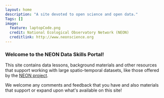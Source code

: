 ```yaml
---
layout: home
description: "A site devoted to open science and open data."
Tags: []
image:
  feature: laptopCode.png
  credit: National Ecological Observatory Network (NEON)
  creditlink: http://www.neonscience.org
---
```



### Welcome to the NEON Data Skills Portal! 

This site contains data lessons, background materials and other resources that 
support working with large spatio-temporal datasets, like those offered by the 
<a href="http://www.neonscience.org" target="_blank">NEON project</a>. 

We welcome any comments and feedback that you have and also materials that support 
or expand upon what's available on this site! 

